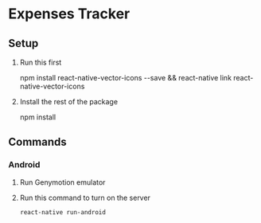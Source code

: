 # Expenses Tracker

## Setup

1. Run this first

    npm install react-native-vector-icons --save && react-native link react-native-vector-icons

2. Install the rest of the package

    npm install

## Commands

### Android

1. Run Genymotion emulator

2. Run this command to turn on the server

    `react-native run-android`

